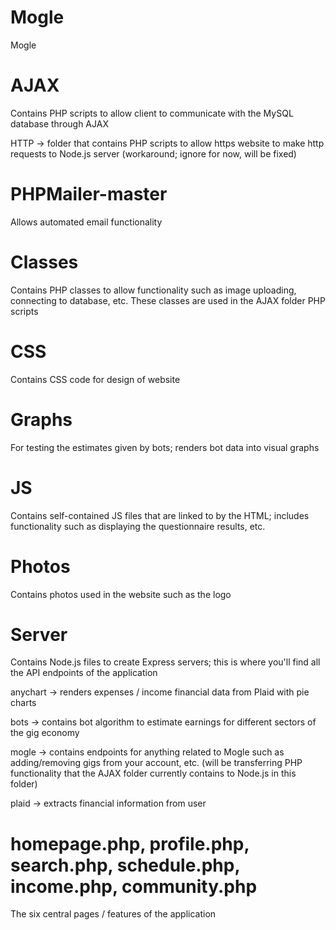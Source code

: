 # Mogle
Mogle

# AJAX
Contains PHP scripts to allow client to communicate with the MySQL database through AJAX

HTTP -> folder that contains PHP scripts to allow https website to make http requests to Node.js server (workaround; ignore for now, will be fixed)

# PHPMailer-master
Allows automated email functionality

# Classes
Contains PHP classes to allow functionality such as image uploading, connecting to database, etc. These classes are used in the AJAX folder PHP scripts

# CSS
Contains CSS code for design of website

# Graphs
For testing the estimates given by bots; renders bot data into visual graphs

# JS
Contains self-contained JS files that are linked to by the HTML; includes functionality such as displaying the questionnaire results, etc.

# Photos
Contains photos used in the website such as the logo

# Server
Contains Node.js files to create Express servers; this is where you'll find all the API endpoints of the application

anychart -> renders expenses / income financial data from Plaid with pie charts

bots -> contains bot algorithm to estimate earnings for different sectors of the gig economy

mogle -> contains endpoints for anything related to Mogle such as adding/removing gigs from your account, etc. (will be transferring PHP functionality that the AJAX folder currently contains to Node.js in this folder)

plaid -> extracts financial information from user

# homepage.php, profile.php, search.php, schedule.php, income.php, community.php
The six central pages / features of the application